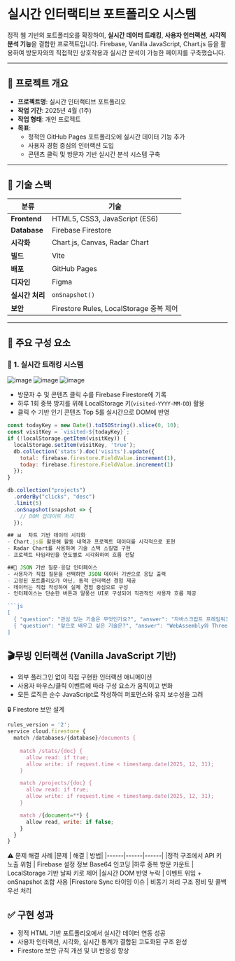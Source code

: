 # 실시간 인터랙티브 포트폴리오 시스템

정적 웹 기반의 포트폴리오를 확장하여, **실시간 데이터 트래킹**, **사용자 인터랙션**, **시각적 분석 기능**을 결합한 프로젝트입니다. Firebase, Vanilla JavaScript, Chart.js 등을 활용하여 방문자와의 직접적인 상호작용과 실시간 분석이 가능한 페이지를 구축했습니다.

---

## 📌 프로젝트 개요

- **프로젝트명**: 실시간 인터랙티브 포트폴리오
- **작업 기간**: 2025년 4월 (1주)
- **작업 형태**: 개인 프로젝트
- **목표**:
  - 정적인 GitHub Pages 포트폴리오에 실시간 데이터 기능 추가
  - 사용자 경험 중심의 인터랙션 도입
  - 콘텐츠 클릭 및 방문자 기반 실시간 분석 시스템 구축

---

## 🧰 기술 스택

| 분류 | 기술 |
|------|------|
| **Frontend** | HTML5, CSS3, JavaScript (ES6) |
| **Database** | Firebase Firestore |
| **시각화** | Chart.js, Canvas, Radar Chart |
| **빌드** | Vite |
| **배포** | GitHub Pages |
| **디자인** | Figma |
| **실시간 처리** | `onSnapshot()` |
| **보안** | Firestore Rules, LocalStorage 중복 제어 |

---

## 🧱 주요 구성 요소

### 🔄 1. 실시간 트래킹 시스템
![image](https://github.com/user-attachments/assets/77b03c1b-9035-4dcf-b347-8fe9092e0458)
![image](https://github.com/user-attachments/assets/b72ad0fa-10f8-4237-a4a8-d2f2e2b58c55)
![image](https://github.com/user-attachments/assets/cd5abb0f-f4a6-4f43-a7bd-9a94858251d8)



- 방문자 수 및 콘텐츠 클릭 수를 Firebase Firestore에 기록
- 하루 1회 중복 방지를 위해 LocalStorage 키(`visited-YYYY-MM-DD`) 활용
- 클릭 수 기반 인기 콘텐츠 Top 5를 실시간으로 DOM에 반영

```js
const todayKey = new Date().toISOString().slice(0, 10);
const visitKey = `visited-${todayKey}`;
if (!localStorage.getItem(visitKey)) {
  localStorage.setItem(visitKey, 'true');
  db.collection('stats').doc('visits').update({
    total: firebase.firestore.FieldValue.increment(1),
    today: firebase.firestore.FieldValue.increment(1)
  });
}

db.collection("projects")
  .orderBy("clicks", "desc")
  .limit(5)
  .onSnapshot(snapshot => {
    // DOM 업데이트 처리
  });

## 📊  차트 기반 데이터 시각화
- Chart.js를 활용해 활동 내역과 프로젝트 데이터를 시각적으로 표현
- Radar Chart를 사용하여 기술 스택 스킬맵 구현
- 프로젝트 타임라인을 연도별로 시각화하여 흐름 전달

##🤖 JSON 기반 질문-응답 인터페이스
- 사용자가 직접 질문을 선택하면 JSON 데이터 기반으로 응답 출력
- 고정된 포트폴리오가 아닌, 동적 인터랙션 경험 제공
- 데이터는 직접 작성하여 실제 경험 중심으로 구성
- 인터페이스는 단순한 버튼과 말풍선 UI로 구성되어 직관적인 사용자 흐름 제공

```js
[
  { "question": "관심 있는 기술은 무엇인가요?", "answer": "자바스크립트 프레임워크 및 인터랙션 설계에 관심이 많습니다." },
  { "question": "앞으로 배우고 싶은 기술은?", "answer": "WebAssembly와 Three.js에 관심이 있습니다." }
]
```

## 🎬무빙 인터랙션 (Vanilla JavaScript 기반)
- 외부 플러그인 없이 직접 구현한 인터랙션 애니메이션
- 사용자 마우스/클릭 이벤트에 따라 구성 요소가 움직이고 변화
- 모든 로직은 순수 JavaScript로 작성하여 퍼포먼스와 유지 보수성을 고려

🔒 Firestore 보안 설계
```js
rules_version = '2';
service cloud.firestore {
  match /databases/{database}/documents {
    
    match /stats/{doc} {
      allow read: if true;
      allow write: if request.time < timestamp.date(2025, 12, 31);
    }

    match /projects/{doc} {
      allow read: if true;
      allow write: if request.time < timestamp.date(2025, 12, 31);
    }

    match /{document=**} {
      allow read, write: if false;
    }
  }
}

```


⚠️ 문제 해결 사례
|문제 |	해결 | 방법|
|------|------|------|
|정적 구조에서 API 키 노출 위험	| Firebase 설정 정보 Base64 인코딩
|하루 중복 방문 카운트	| LocalStorage 기반 날짜 키로 제어
|실시간 DOM 반영 누락	 | 이벤트 위임 + onSnapshot 조합 사용
|Firestore Sync 타이밍 이슈	| 비동기 처리 구조 정비 및 콜백 우선 처리


## ✅ 구현 성과
- 정적 HTML 기반 포트폴리오에서 실시간 데이터 연동 성공
- 사용자 인터랙션, 시각화, 실시간 통계가 결합된 고도화된 구조 완성
- Firestore 보안 규칙 개선 및 UI 반응성 향상

